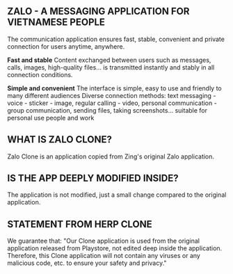 ## ZALO - A MESSAGING APPLICATION FOR VIETNAMESE PEOPLE

The communication application ensures fast, stable, convenient and private connection for users anytime, anywhere.

**Fast and stable**
Content exchanged between users such as messages, calls, images, high-quality files... is transmitted instantly and stably in all connection conditions.

**Simple and convenient**
The interface is simple, easy to use and friendly to many different audiences
Diverse connection methods: text messaging - voice - sticker - image, regular calling - video, personal communication - group communication, sending files, taking screenshots... suitable for personal use people and work

## WHAT IS ZALO CLONE?
Zalo Clone is an application copied from Zing's original Zalo application.
## IS THE APP DEEPLY MODIFIED INSIDE?
The application is not modified, just a small change compared to the original application.
## STATEMENT FROM HERP CLONE
We guarantee that: "Our Clone application is used from the original application released from Playstore, not edited deep inside the application. Therefore, this Clone application will not contain any viruses or any malicious code, etc. to ensure your safety and privacy."
